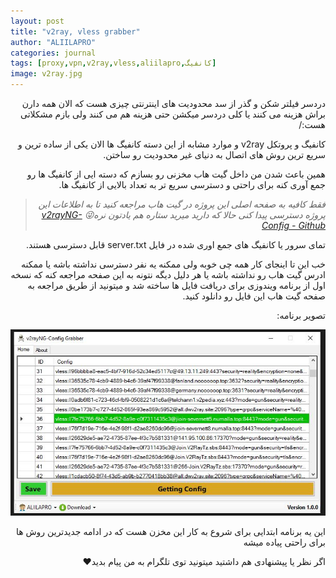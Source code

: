 ```yaml
---
layout: post
title: "v2ray, vless grabber"
author: "ALIILAPRO"
categories: journal
tags: [proxy,vpn,v2ray,vless,aliilapro,کانفیگ]
image: v2ray.jpg
---
```


<div dir="rtl" markdown="1">

دردسر فیلتر شکن و گذر از سد محدودیت های اینترنتی چیزی هست که الان همه دارن براش هزینه می کنند یا کلی دردسر میکشن حتی هزینه هم می کنند ولی بازم مشکلاتی هست:/

کانفیگ و پروتکل v2ray و موارد مشابه از این دسته کانفیگ ها الان یکی از ساده ترین و سریع ترین روش های اتصال به دنیای غیر محدودیت رو ساختن.

همین باعث شدن من داخل گیت هاب مخزنی رو بسازم که دسته ایی از کانفیگ ها رو جمع آوری کنه برای راحتی و دسترسی سریع تر به تعداد بالایی از کانفیگ ها.

> *فقط کافیه به صفحه اصلی این پروژه در گیت هاب مراجعه کنید تا به اطلاعات این پروژه دسترسی پیدا کنی حالا که دارید میرید ستاره هم یادتون نره😜 [v2rayNG-Config  - Github](https://github.com/ALIILAPRO/v2rayNG-Config )*

تمای سرور یا کانفیگ های جمع اوری شده در فایل server.txt قابل دسترسی هستند.

خب این تا اینجای کار همه چی خوبه ولی ممکنه یه نفر دسترسی نداشته باشه یا ممکنه ادرس گیت هاب رو نداشته باشه یا هر دلیل دیگه نتونه به این صفحه مراجعه کنه که نسخه اول از برنامه ویندوزی برای دریافت فایل ها ساخته شد و میتونید از طریق مراجعه به صفحه
گیت هاب این فایل رو دانلود کنید.

تصویر برنامه:


<img src="https://raw.githubusercontent.com/ALIILAPRO/blog/main/assets/img/s02.JPG" />


این یه برنامه ابتدایی برای شروع به کار این مخزن هست که در ادامه جدیدترین روش ها برای راحتی پیاده میشه

اگر نظر یا پیشنهادی هم داشتید میتونید توی تلگرام به من پیام بدید❤
</div>
